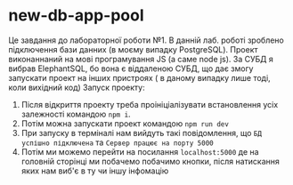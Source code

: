 # new-db-app-pool
Це завдання до лабораторної роботи №1. В данній лаб. роботі зроблено підключення бази данних (в моєму випадку PostgreSQL).
Проект виконаннаний на мові програмування JS (а саме node js).
За СУБД я вибрав ElephantSQL, бо вона є віддаленою СУБД, що дає змогу запускати проект на інших пристроях ( в даному випадку лише тоді, коли вихідний код)
Запуск проекту:
1. Після відкриття проекту треба проініціалізувати встановлення усіх залежності командою `npm i`.
2. Потім можна запускати проект командою `npm run dev`
3. При запуску в терміналі нам вийдуть такі повідомлення, що `БД успішно підключена` та `Сервер працює на порту 5000`
4. Потім ми можемо перейти на посилання `localhost:5000` де на головній сторінці ми побачемо побачимо кнопки, після натискання яких нам виб'є в ту чи іншу інфомацію
 
